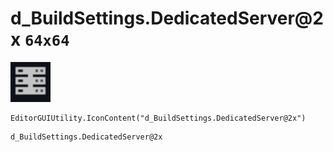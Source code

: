 # d_BuildSettings.DedicatedServer@2x `64x64`
<img src="/img/d_BuildSettings.DedicatedServer.png" width=64 height=64>

``` CSharp
EditorGUIUtility.IconContent("d_BuildSettings.DedicatedServer@2x")
```
```
d_BuildSettings.DedicatedServer@2x
```

